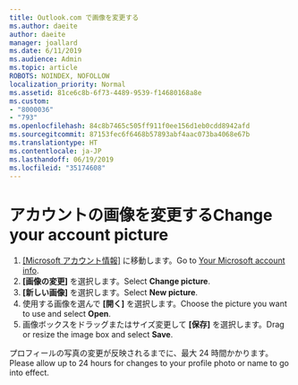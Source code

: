 ```yaml
---
title: Outlook.com で画像を変更する
ms.author: daeite
author: daeite
manager: joallard
ms.date: 6/11/2019
ms.audience: Admin
ms.topic: article
ROBOTS: NOINDEX, NOFOLLOW
localization_priority: Normal
ms.assetid: 81ce6c8b-6f73-4489-9539-f14680168a8e
ms.custom:
- "8000036"
- "793"
ms.openlocfilehash: 84c8b7465c505ff911f0ee156d1eb0cdd8942afd
ms.sourcegitcommit: 87153fec6f6468b57893abf4aac073ba4068e67b
ms.translationtype: HT
ms.contentlocale: ja-JP
ms.lasthandoff: 06/19/2019
ms.locfileid: "35174608"
---
```

# <a name="change-your-account-picture"></a><span data-ttu-id="2f158-102">アカウントの画像を変更する</span><span class="sxs-lookup"><span data-stu-id="2f158-102">Change your account picture</span></span>

1. <span data-ttu-id="2f158-103">[[Microsoft アカウント情報]](https://go.microsoft.com/fwlink/p/?linkid=860841) に移動します。</span><span class="sxs-lookup"><span data-stu-id="2f158-103">Go to [Your Microsoft account info](https://go.microsoft.com/fwlink/p/?linkid=860841).</span></span>
2. <span data-ttu-id="2f158-104">**[画像の変更]** を選択します。</span><span class="sxs-lookup"><span data-stu-id="2f158-104">Select **Change picture**.</span></span>
3. <span data-ttu-id="2f158-105">**[新しい画像]** を選択します。</span><span class="sxs-lookup"><span data-stu-id="2f158-105">Select **New picture**.</span></span>
4. <span data-ttu-id="2f158-106">使用する画像を選んで **[開く]** を選択します。</span><span class="sxs-lookup"><span data-stu-id="2f158-106">Choose the picture you want to use and select **Open**.</span></span>
5. <span data-ttu-id="2f158-107">画像ボックスをドラッグまたはサイズ変更して **[保存]** を選択します。</span><span class="sxs-lookup"><span data-stu-id="2f158-107">Drag or resize the image box and select **Save**.</span></span>

<span data-ttu-id="2f158-108">プロフィールの写真の変更が反映されるまでに、最大 24 時間かかります。</span><span class="sxs-lookup"><span data-stu-id="2f158-108">Please allow up to 24 hours for changes to your profile photo or name to go into effect.</span></span>